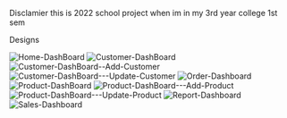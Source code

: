 Disclamier this is 2022 school project when im in my 3rd year college 1st sem

Designs

![Home-DashBoard](https://github.com/dambear/InventorySystem/assets/113430873/6a92618e-5cd8-431a-bf10-e6419d529173)
![Customer-DashBoard](https://github.com/dambear/InventorySystem/assets/113430873/ede7fec4-0e7e-4c2c-bacd-6121f2d8977d)
![Customer-DashBoard--Add-Customer](https://github.com/dambear/InventorySystem/assets/113430873/a59e1c6c-3266-4006-a68b-fdb87b4b8893)
![Customer-DashBoard---Update-Customer](https://github.com/dambear/InventorySystem/assets/113430873/0e467f22-0d2e-4ce5-8bd7-fbf0ac543b12)
![Order-Dashboard](https://github.com/dambear/InventorySystem/assets/113430873/c1bac838-6dcc-4e1d-bcc2-31fef582c92d)
![Product-DashBoard](https://github.com/dambear/InventorySystem/assets/113430873/90ab51d1-31a7-4d06-b861-dbb8e36c554c)
![Product-DashBoard---Add-Product](https://github.com/dambear/InventorySystem/assets/113430873/7406738f-f19e-49ab-9d22-c3eb9afacba3)
![Product-DashBoard---Update-Product](https://github.com/dambear/InventorySystem/assets/113430873/78b94783-0d0b-4d79-94aa-f129b2e9aea0)
![Report-Dashboard](https://github.com/dambear/InventorySystem/assets/113430873/00b5481f-71df-4e81-9987-7d7776548b15)
![Sales-Dashboard](https://github.com/dambear/InventorySystem/assets/113430873/6329d2db-3191-4293-b5fa-6a1299bf6915)
